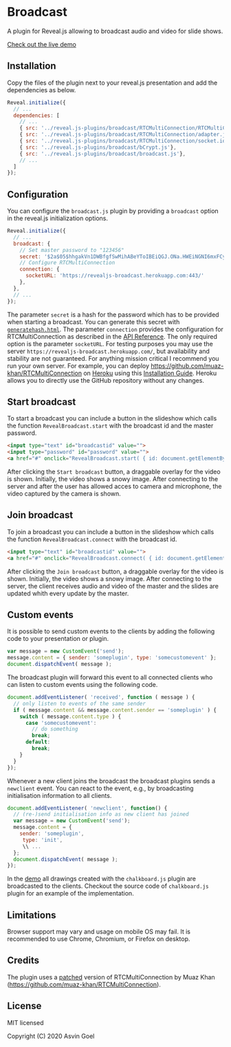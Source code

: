 # Broadcast #

A plugin for Reveal.js allowing to broadcast audio and video for slide shows.

[Check out the live demo](https://rajgoel.github.io/reveal.js-demos/broadcast-demo.html)

## Installation

Copy the files of the plugin next to your reveal.js presentation and add the dependencies as below.

```javascript
Reveal.initialize({
  // ...
  dependencies: [
    // ...
    { src: '../reveal.js-plugins/broadcast/RTCMultiConnection/RTCMultiConnection.min.js'},
    { src: '../reveal.js-plugins/broadcast/RTCMultiConnection/adapter.js'},
    { src: '../reveal.js-plugins/broadcast/RTCMultiConnection/socket.io.js'},
    { src: '../reveal.js-plugins/broadcast/bCrypt.js'},
    { src: '../reveal.js-plugins/broadcast/broadcast.js'},
    // ...
  ]
});
```
## Configuration

You can configure the ```broadcast.js``` plugin by providing a ```broadcast``` option in the reveal.js initialization options.


```javascript
Reveal.initialize({
  // ...
  broadcast: {
    // Set master password to "123456"
    secret: '$2a$05$hhgakVn1DWBfgfSwMihABeYToIBEiQGJ.ONa.HWEiNGNI6mxFCy8S',
    // Configure RTCMultiConnection
    connection: {
      socketURL: 'https://revealjs-broadcast.herokuapp.com:443/'
    },
  },
  // ...
});
```
The parameter ```secret``` is a hash for the password which has to be provided when starting a broadcast. You can generate this secret with [```generatehash.html```](https://rajgoel.github.io/reveal.js-plugins/broadcast/generatehash.html). The parameter ```connection``` provides the configuration for RTCMultiConnection as described in the [API Reference](https://github.com/muaz-khan/RTCMultiConnection/blob/master/docs/api.md). The only required option is the parameter ```socketURL```. For testing purposes you may use the server ```https://revealjs-broadcast.herokuapp.com/```, but availability and stability are not guaranteed. For anything mission critical I recommend you run your own server. For example, you can deploy https://github.com/muaz-khan/RTCMultiConnection on [Heroku](https://www.heroku.com/) using this [Installation Guide](https://github.com/muaz-khan/RTCMultiConnection/blob/master/docs/installation-guide.md). Heroku allows you to directly use the GitHub repository without any changes.

## Start broadcast

To start a broadcast you can include a button in the slideshow which calls the function ```RevealBroadcast.start``` with the  broadcast id and the master password.

```html
<input type="text" id="broadcastid" value="">
<input type="password" id="password" value="">
<a href="#" onclick="RevealBroadcast.start( { id: document.getElementById('broadcastid').value, password: document.getElementById('password').value } ); return false;">Start broadcast</a>
```
After clicking the ```Start broadcast``` button, a draggable overlay for the video is shown. Initially, the video shows a snowy image. After connecting to the server and after the user has allowed acces to camera and microphone, the video captured by the camera is shown.

## Join broadcast

To join a broadcast you can include a button in the slideshow which calls the function ```RevealBroadcast.connect``` with the  broadcast id.

```html
<input type="text" id="broadcastid" value="">
<a href="#" onclick="RevealBroadcast.connect( { id: document.getElementById('broadcastid').value } ); return false;">Join broadcast</a>
```
After clicking the ```Join broadcast``` button, a draggable overlay for the video is shown. Initially, the video shows a snowy image. After connecting to the server, the client receives audio and video of the master and the slides are updated whith every update by the master.

## Custom events

It is possible to send custom events to the clients by adding the following code to your presentation or plugin.

```javascript
var message = new CustomEvent('send');
message.content = { sender: 'someplugin', type: 'somecustomevent' };
document.dispatchEvent( message );
```
The broadcast plugin will forward this event to all connected clients who can listen to custom events using the following code.

```javascript
document.addEventListener( 'received', function ( message ) {
  // only listen to events of the same sender
  if ( message.content && message.content.sender == 'someplugin' ) {
    switch ( message.content.type ) {
      case 'somecustomevent':
        // do something
        break;
      default:
        break;
    }
  }
});
```
Whenever a new client joins the broadcast the broadcast plugins sends a ```newclient``` event. You can react to the event, e.g., by broadcasting initialisation information to all clients.

```javascript
document.addEventListener( 'newclient', function() {
  // (re-)send initialisation info as new client has joined
  var message = new CustomEvent('send');
  message.content = {
    sender: 'someplugin',
     type: 'init',
     \\ ...
  };
  document.dispatchEvent( message );
});
```
In the [demo](https://rajgoel.github.io/reveal.js-demos/broadcast-demo.html) all drawings created with the ```chalkboard.js``` plugin are broadcasted to the clients. Checkout the source code of ```chalkboard.js``` plugin for an example of the implementation.

## Limitations

Browser support may vary and usage on mobile OS may fail. It is recommended to use Chrome, Chromium, or Firefox on desktop.

## Credits

The plugin uses a [patched](https://github.com/muaz-khan/RTCMultiConnection/pull/816) version of RTCMultiConnection by Muaz Khan (https://github.com/muaz-khan/RTCMultiConnection).

## License

MIT licensed

Copyright (C) 2020 Asvin Goel
